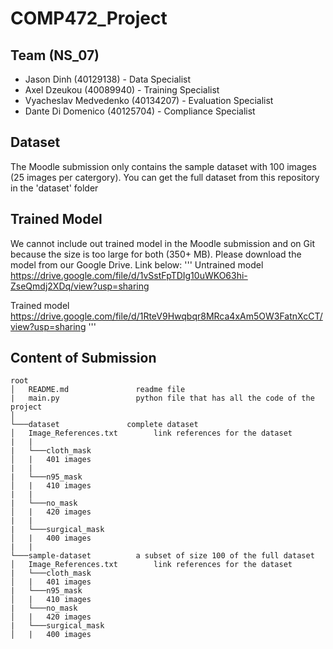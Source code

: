 # COMP472_Project

## Team (NS_07)
- Jason Dinh (40129138) - Data Specialist
- Axel Dzeukou (40089940) - Training Specialist
- Vyacheslav Medvedenko (40134207) - Evaluation Specialist
- Dante Di Domenico (40125704) - Compliance Specialist

## Dataset
The Moodle submission only contains the sample dataset with 100 images (25 images per catergory). You can get the full dataset from this repository in the 'dataset' folder

## Trained Model
We cannot include out trained model in the Moodle submission and on Git because the size is too large for both (350+ MB). Please download the model from our Google Drive. Link below:
'''
Untrained model
https://drive.google.com/file/d/1vSstFpTDIg10uWKO63hi-ZseQmdj2XDq/view?usp=sharing

Trained model
https://drive.google.com/file/d/1RteV9Hwqbqr8MRca4xAm5OW3FatnXcCT/view?usp=sharing
'''

## Content of Submission
```
root
│   README.md				readme file
|   main.py					python file that has all the code of the project
│
└───dataset               complete dataset
│	Image_References.txt		link references for the dataset
|	|
|	└───cloth_mask
│	|	401 images
|	|
|	└───n95_mask
│	|	410 images
|	|
|	└───no_mask
│	|	420 images
|	|
|	└───surgical_mask
│	|	400 images
|	|
└───sample-dataset			a subset of size 100 of the full dataset 
│	Image_References.txt		link references for the dataset
|	└───cloth_mask
│	|	401 images
|	└───n95_mask
│	|	410 images
|	└───no_mask
│	|	420 images
|	└───surgical_mask
│	|	400 images
```


